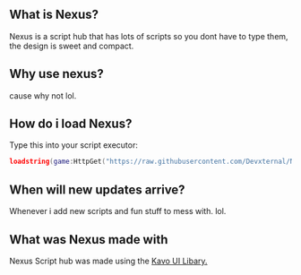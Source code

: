 ## What is Nexus?
Nexus is a script hub that has lots of scripts so you dont have to type them, the design is sweet and compact.
## Why use nexus?
cause why not lol.
## How do i load Nexus?
Type this into your script executor:
```lua
loadstring(game:HttpGet("https://raw.githubusercontent.com/Devxternal/Nexus/main/Loader.lua"))()
```
## When will new updates arrive?
Whenever i add new scripts and fun stuff to mess with. lol.
## What was Nexus made with
Nexus Script hub was made using the <a href="https://xheptcofficial.gitbook.io/kavo-library/">Kavo UI Libary.</a>
